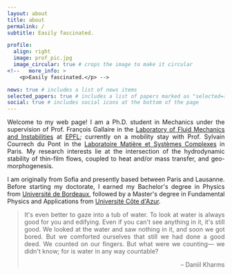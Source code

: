 ```yaml
---
layout: about
title: about
permalink: /
subtitle: Easily fascinated.

profile:
  align: right
  image: prof_pic.jpg
  image_circular: true # crops the image to make it circular
<!--   more_info: >
    <p>Easily fascinated.</p> -->

news: true # includes a list of news items
selected_papers: true # includes a list of papers marked as "selected={true}"
social: true # includes social icons at the bottom of the page
---
```


<p style="text-align: justify">Welcome to my web page! I am a Ph.D. student in Mechanics under the supervision of Prof. François Gallaire in the <a href='https://www.epfl.ch/labs/lfmi'>Laboratory of Fluid Mechanics and Instabilities</a> at <a href='https://www.epfl.ch/en'>EPFL</a>; currently on a mobility stay with Prof. Sylvain Courrech du Pont in the <a href='https://msc.u-paris.fr'>Laboratoire Matière et Systèmes Complexes</a> in Paris. My research interests lie at the intersection of the hydrodynamic stability of thin-film flows, coupled to heat and/or mass transfer, and geo-morphogenesis.</p>

<p style="text-align: justify">I am originally from Sofia and presently based between Paris and Lausanne. Before starting my doctorate, I earned my Bachelor's degree in Physics from <a href='https://www.u-bordeaux.fr/en'>Université de Bordeaux</a>, followed by a Master's degree in Fundamental Physics and Applications from <a href='https://univ-cotedazur.eu'>Université Côte d'Azur</a>.</p>

> <p style="text-align: justify">It's even better to gaze into a tub of water. To look at water is always good for you and edifying. Even if you can't see anything in it, it's still good. We looked at the water and saw nothing in it, and soon we got bored. But we comforted ourselves that still we had done a good deed. We counted on our fingers. But what were we counting— we didn't know; for is water in any way countable?</p>
> <p style="text-align: right">– Daniil Kharms</p>

<!-- Write your biography here. Tell the world about yourself. Link to your favorite [subreddit](http://reddit.com). You can put a picture in, too. The code is already in, just name your picture `prof_pic.jpg` and put it in the `img/` folder.

Put your address / P.O. box / other info right below your picture. You can also disable any of these elements by editing `profile` property of the YAML header of your `_pages/about.md`. Edit `_bibliography/papers.bib` and Jekyll will render your [publications page](/al-folio/publications/) automatically.

Link to your social media connections, too. This theme is set up to use [Font Awesome icons](https://fontawesome.com/) and [Academicons](https://jpswalsh.github.io/academicons/), like the ones below. Add your Facebook, Twitter, LinkedIn, Google Scholar, or just disable all of them. -->
